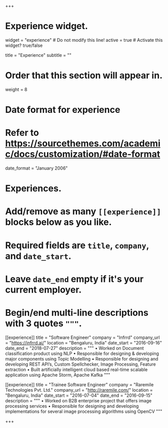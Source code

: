+++
# Experience widget.
widget = "experience"  # Do not modify this line!
active = true  # Activate this widget? true/false

title = "Experience"
subtitle = ""

# Order that this section will appear in.
weight = 8

# Date format for experience
#   Refer to https://sourcethemes.com/academic/docs/customization/#date-format
date_format = "January 2006"

# Experiences.
#   Add/remove as many `[[experience]]` blocks below as you like.
#   Required fields are `title`, `company`, and `date_start`.
#   Leave `date_end` empty if it's your current employer.
#   Begin/end multi-line descriptions with 3 quotes `"""`.
[[experience]]
  title = "Software Engineer"
  company = "Infrrd"
  company_url = "https://infrrd.ai/"
  location = "Bengaluru, India"
  date_start = "2016-09-16"
  date_end = "2018-07-27"
  description = """
    • Worked on Document classification product using NLP
    • Responsible for designing & developing major components 
      using Topic Modelling
    • Responsible for designing and developing REST API’s, Custom 
      Spellchecker, Image Processing, Feature extraction
    • Built artificially intelligent cloud based real-time scalable 
      application using Apache Storm, Apache Kafka
  """

[[experience]]
  title = "Trainee Software Engineer"
  company = "Raremile Technologies Pvt. Ltd."
  company_url = "http://raremile.com/"
  location = "Bengaluru, India"
  date_start = "2016-07-04"
  date_end = "2016-09-15"
  description = """
    • Worked on B2B enterprise project that offers image 
      processing services
    • Responsible for designing and developing implementations 
      for several image processing algorithms using OpenCV
  """

+++

